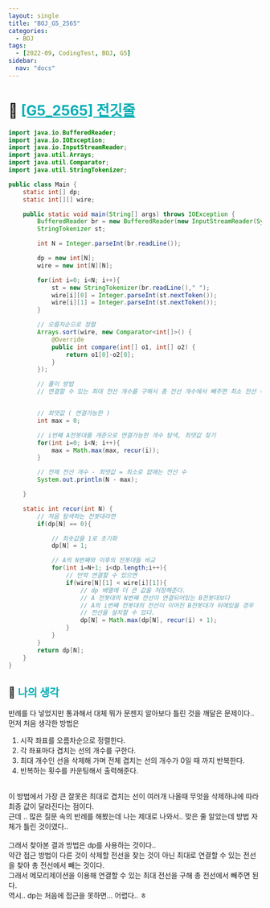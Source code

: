 ```yaml
---
layout: single
title: "BOJ_G5_2565"
categories:
  - BOJ
tags:
  - [2022-09, CodingTest, BOJ, G5]
sidebar:
  nav: "docs"
---
```


# 📁 <b><a style="color:#00adb5" href="https://www.acmicpc.net/problem/2565" target=_blank>[G5_2565] 전깃줄</a></b>

```java
import java.io.BufferedReader;
import java.io.IOException;
import java.io.InputStreamReader;
import java.util.Arrays;
import java.util.Comparator;
import java.util.StringTokenizer;

public class Main {
    static int[] dp;
    static int[][] wire;

    public static void main(String[] args) throws IOException {
        BufferedReader br = new BufferedReader(new InputStreamReader(System.in));
        StringTokenizer st;

        int N = Integer.parseInt(br.readLine());

        dp = new int[N];
        wire = new int[N][N];

        for(int i=0; i<N; i++){
            st = new StringTokenizer(br.readLine()," ");
            wire[i][0] = Integer.parseInt(st.nextToken());
            wire[i][1] = Integer.parseInt(st.nextToken());
        }

        // 오름차순으로 정렬
        Arrays.sort(wire, new Comparator<int[]>() {
            @Override
            public int compare(int[] o1, int[] o2) {
                return o1[0]-o2[0];
            }
        });

        // 풀이 방법
        // 연결할 수 있는 최대 전선 개수를 구해서 총 전선 개수에서 빼주면 최소 전선 삭제 수를 구할 수 있다.


        // 최댓값 ( 연결가능한 )
        int max = 0;

        // i번째 A전봇대를 개준으로 연결가능한 개수 탐색, 최댓값 찾기
        for(int i=0; i<N; i++){
            max = Math.max(max, recur(i));
        }

        // 전체 전선 개수 - 최댓값 = 최소로 없애는 전선 수
        System.out.println(N - max);

    }

    static int recur(int N) {
        // 처음 탐색하는 전봇대라면
        if(dp[N] == 0){

            // 최솟값을 1로 초기화
            dp[N] = 1;

            // A의 N번째와 이후의 전봇대들 비교
            for(int i=N+1; i<dp.length;i++){
                // 만약 연결할 수 있으면
                if(wire[N][1] < wire[i][1]){
                    // dp 배열에 더 큰 값을 저장해준다.
                    // A 전봇대의 N번째 전선이 연결되어있는 B전봇대보다
                    // A의 i번째 전봇대의 전선이 이어진 B전봇대가 뒤에있을 경우
                    // 전선을 설치할 수 있다.
                    dp[N] = Math.max(dp[N], recur(i) + 1);
                }
            }
        }
        return dp[N];
    }
}
```

## 🤔 <b><a style="color:#00adb5">나의 생각</a></b>

반례를 다 넣었지만 통과해서 대체 뭐가 문젠지 알아보다 틀린 것을 깨달은 문제이다..<br>
먼저 처음 생각한 방법은<br>

1. 시작 좌표를 오름차순으로 정렬한다.
2. 각 좌표마다 겹치는 선의 개수를 구한다.
3. 최대 개수인 선을 삭제해 가며 전체 겹치는 선의 개수가 0일 때 까지 반복한다.
4. 반복하는 횟수를 카운팅해서 출력해준다.

<br>
이 방법에서 가장 큰 잘못은 최대로 겹치는 선이 여러개 나올때 무엇을 삭제하냐에 따라 최종 값이 달라진다는 점이다.<br>
근데 .. 많은 질문 속의 반례를 해봤는데 나는 제대로 나와서.. 맞은 줄 알았는데 방법 자체가 틀린 것이였다..<br>
<br>
그래서 찾아본 결과 방법은 dp를 사용하는 것이다..<br>
약간 접근 방법이 다른 것이 삭제할 전선을 찾는 것이 아닌 최대로 연결할 수 있는 전선을 찾아 총 전선에서 빼는 것이다.<br>
그래서 메모리제이션을 이용해 연결할 수 있는 최대 전선을 구해 총 전선에서 빼주면 된다.<br>
역시.. dp는 처음에 접근을 못하면... 어렵다.. ㅎ

